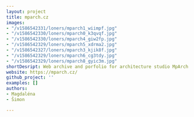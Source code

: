 ```yaml
---
layout: project
title: mparch.cz
images:
- "/v1586542331/loners/mparch1_wiimpf.jpg"
- "/v1586542330/loners/mparch0_k3qvqf.jpg"
- "/v1586542330/loners/mparch4_giw2fp.jpg"
- "/v1586542329/loners/mparch5_xdrma2.jpg"
- "/v1586542327/loners/mparch3_kjik8f.jpg"
- "/v1586542329/loners/mparch6_cg3tdy.jpg"
- "/v1586542329/loners/mparch8_gyic3m.jpg"
shortDesript: Web archive and porfolio for architecture studio MpArch
website: https://mparch.cz/
github_project: ''
examples: []
authors:
- Magdaléna
- Šimon

---
```


